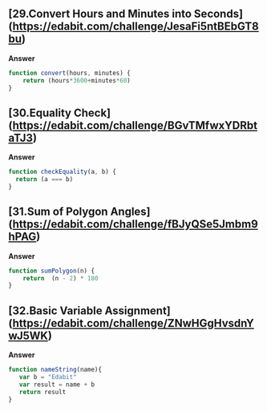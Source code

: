 ## [29.Convert Hours and Minutes into Seconds] (https://edabit.com/challenge/JesaFi5ntBEbGT8bu)
**Answer**
```js
function convert(hours, minutes) {
	return (hours*3600+minutes*60)
}
```

## [30.Equality Check] (https://edabit.com/challenge/BGvTMfwxYDRbtaTJ3)
**Answer**
```js
function checkEquality(a, b) {
  return (a === b)
}

```


## [31.Sum of Polygon Angles] (https://edabit.com/challenge/fBJyQSe5Jmbm9hPAG)
**Answer**
```js
function sumPolygon(n) {
	return  (n - 2) * 180
}
```


 ## [32.Basic Variable Assignment] (https://edabit.com/challenge/ZNwHGgHvsdnYwJ5WK)

 **Answer**
 ```js
function nameString(name){
	var b = "Edabit"
	var result = name + b
  	return result
}

 ```

